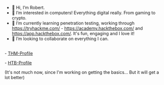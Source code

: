 - 👋 Hi, I’m Robert. 
- 👀 I’m interested in computers! Everything digital really. From gaming to crypto.
- 🌱 I’m currently learning penetration testing, working through https://tryhackme.com/ - https://academy.hackthebox.com/ and https://app.hackthebox.com/. It's fun, engaging and I love it!
- 💞️ I’m looking to collaborate on everything I can. 
<br>
- <a href="https://tryhackme.com/p/Robhimself">THM-Profile</a><p>
- <a href="https://app.hackthebox.com/profile/796754">HTB-Profile</a><p>
(It's not much now, since I'm working on getting the basics... But it will get a lot better)
<!---
Robhimself/Robhimself is a ✨ special ✨ repository because its `README.md` (this file) appears on your GitHub profile.
You can click the Preview link to take a look at your changes.
--->
